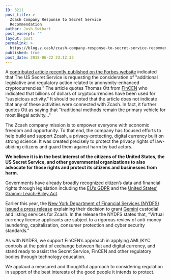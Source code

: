 ```yaml
---
ID: 3211
post_title: >
  Zcash Company Response to Secret Service
  Recommendation
author: Josh Swihart
post_excerpt: ""
layout: post
permalink: >
  https://blog.z.cash/zcash-company-response-to-secret-service-recommendation/
published: true
post_date: 2018-06-22 23:12:33
---
```

<span style="font-weight: 400;">A </span><a href="https://www.forbes.com/sites/astanley/2018/06/20/u-s-secret-service-action-needed-to-address-anonymous-cryptocurrencies/#78580d13ca18"><span style="font-weight: 400;">contributed article recently published on the Forbes website</span></a><span style="font-weight: 400;"> indicated that The US Secret Service is requesting the consideration of "additional legislative and regulatory action related to anonymity-enhanced cryptocurrencies.” The article quotes Thomas Ott from </span><a href="https://www.fincen.gov/"><span style="font-weight: 400;">FinCEN</span></a><span style="font-weight: 400;"> who indicated that billions of dollars of cryptocurrencies have been used for “suspicious activity." It should be noted that the article does not indicate that any of these activities were connected with Zcash. In fact, it further quotes Ott as saying that “traditional methods remain the primary vehicle for most illegal activity…"</span>

<span style="font-weight: 400;">The Zcash company mission is to empower everyone with economic freedom and opportunity. To that end, the company has focused efforts to help build and support Zcash, a privacy-protecting, digital currency built on strong science. It was created precisely to protect the privacy rights of law-abiding citizens and guard them against harm by bad actors. </span>

<b>We believe it is in the best interest of the citizens of the United States, the US Secret Service, and other governmental organizations to also advocate for those rights and protect its citizens and businesses from harm.</b>

<span style="font-weight: 400;">Governments have already broadly recognized citizen’s data and financial rights through legislation including the </span><a href="https://www.eugdpr.org/"><span style="font-weight: 400;">EU’s GDPR</span></a><span style="font-weight: 400;"> and the </span><a href="https://www.ftc.gov/tips-advice/business-center/privacy-and-security/gramm-leach-bliley-act"><span style="font-weight: 400;">United States’ Gramm-Leach-Bliley Act</span></a><span style="font-weight: 400;">.</span>

<span style="font-weight: 400;">Earlier this year, the </span><a href="https://www.dfs.ny.gov/about/press/pr1805141.htm"><span style="font-weight: 400;">New York Department of Financial Services (NYDFS) issued a press release</span></a><span style="font-weight: 400;"> explaining their decision to grant <a href="https://blog.z.cash/gemini-announces-support-for-zcash/">Gemini</a> custodial and listing services for Zcash. In the release the NYDFS states that, “Virtual currency license applicants are subject to a rigorous review of anti-money laundering, capitalization, consumer protection and cyber security standards.” </span>

<span style="font-weight: 400;">As with NYDFS, we support FinCEN’s approach in applying AML/KYC controls at the point of exchange between fiat and digital currency, and stand ready to assist the Secret Service, FinCEN and other regulatory bodies through technology education.</span>

<span style="font-weight: 400;">We applaud a measured and thoughtful approach to considering regulation in support of the best interests of the good people it intends to protect.</span>